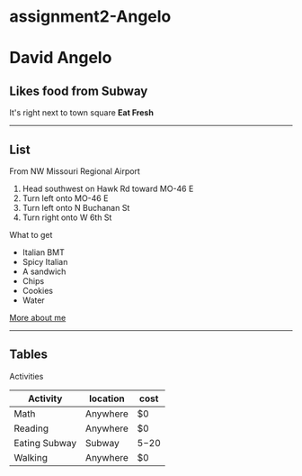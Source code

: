 # assignment2-Angelo
# David Angelo
## Likes food from Subway

It's right next to town square **Eat Fresh**

---
## List
From NW Missouri Regional Airport
1. Head southwest on Hawk Rd toward MO-46 E
2. Turn left onto MO-46 E
3. Turn left onto N Buchanan St
4. Turn right onto W 6th St

What to get
* Italian BMT
* Spicy Italian
* A sandwich
* Chips
* Cookies
* Water

[More about me](AboutMe.md)
___
## Tables

Activities

|Activity|location|cost|
|---|---|---|
|Math|Anywhere|$0|
|Reading|Anywhere|$0|
|Eating Subway|Subway|$5-$20|
|Walking|Anywhere|$0|